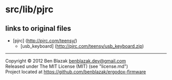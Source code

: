 # src/lib/pjrc

## links to original files

* [pjrc] (http://pjrc.com/teensy/)
    * [usb_keyboard] (http://pjrc.com/teensy/usb_keyboard.zip)
<!--
    * [usb_mouse] (http://pjrc.com/teensy/usb_mouse.zip)
    * [usb_serial] (http://pjrc.com/teensy/usb_serial.zip)
        * Directions for host setup [here]
          (http://pjrc.com/teensy/usb_serial.html)
-->

-------------------------------------------------------------------------------

Copyright &copy; 2012 Ben Blazak <benblazak.dev@gmail.com>  
Released under The MIT License (MIT) (see "license.md")  
Project located at <https://github.com/benblazak/ergodox-firmware>

